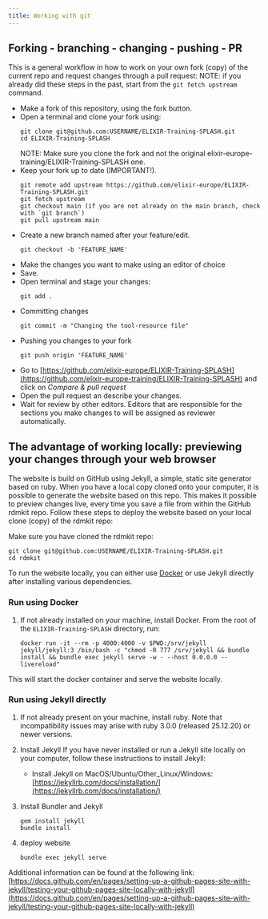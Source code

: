 ```yaml
---
title: Working with git
---
```



## Forking - branching - changing - pushing - PR

This is a general workflow in how to work on your own fork (copy) of the current repo and request changes through a pull request:
NOTE: if you already did these steps in the past, start from the `git fetch upstream` command. 

- Make a fork of this repository, using the fork button.
- Open a terminal and clone your fork using:
    ```
    git clone git@github.com:USERNAME/ELIXIR-Training-SPLASH.git
    cd ELIXIR-Training-SPLASH 
    ```
    NOTE: Make sure you clone the fork and not the original elixir-europe-training/ELIXIR-Training-SPLASH one.
- Keep your fork up to date (IMPORTANT!).
    ```
    git remote add upstream https://github.com/elixir-europe/ELIXIR-Training-SPLASH.git
    git fetch upstream
    git checkout main (if you are not already on the main branch, check with `git branch`)
    git pull upstream main
    ```
- Create a new branch named after your feature/edit.
    ```
    git checkout -b 'FEATURE_NAME'
    ```
- Make the changes you want to make using an editor of choice
- Save.
- Open terminal and stage your changes:
    ```
    git add .
    ```
- Committing changes
    ```
    git commit -m "Changing the tool-resource file"
    ```
- Pushing you changes to your fork
    ```
    git push origin 'FEATURE_NAME'
    ```
- Go to [https://github.com/elixir-europe/ELIXIR-Training-SPLASH](https://github.com/elixir-europe-training/ELIXIR-Training-SPLASH) and click on *Compare & pull request*
- Open the pull request an describe your changes.
- Wait for review by other editors. Editors that are responsible for the sections you make changes to will be assigned as reviewer automatically.

## The advantage of working locally: previewing your changes through your web browser

The website is build on GitHub using Jekyll, a simple, static site generator based on ruby. When you have a local copy cloned onto your computer, it is possible to generate the website based on this repo. This makes it possible to preview changes live, every time you save a file from within the GitHub rdmkit repo. Follow these steps to deploy the website based on your local clone (copy) of the rdmkit repo:

Make sure you have cloned the rdmkit repo:

    git clone git@github.com:USERNAME/ELIXIR-Training-SPLASH.git
    cd rdmkit


To run the website locally, you can either use [Docker](https://www.docker.com/) or use Jekyll directly after installing various dependencies.

### Run using Docker

1. If not already installed on your machine, install Docker. From the root of the ``ELIXIR-Training-SPLASH`` directory, run:
    ```
    docker run -it --rm -p 4000:4000 -v $PWD:/srv/jekyll jekyll/jekyll:3 /bin/bash -c "chmod -R 777 /srv/jekyll && bundle install && bundle exec jekyll serve -w - --host 0.0.0.0 --livereload"   
    ```
This will start the docker container and serve the website locally.

### Run using Jekyll directly

1. If not already present on your machine, install ruby. Note that incompatibility issues may arise with ruby 3.0.0 (released 25.12.20) or newer versions.


1. Install Jekyll
If you have never installed or run a Jekyll site locally on your computer, follow these instructions to install Jekyll:
   * Install Jekyll on MacOS/Ubuntu/Other_Linux/Windows: [https://jekyllrb.com/docs/installation/](https://jekyllrb.com/docs/installation/)

1. Install Bundler and Jekyll

    ```
    gem install jekyll
    bundle install
    ```

2. deploy website

    ```
    bundle exec jekyll serve
    ```

Additional information can be found at the following link: [https://docs.github.com/en/pages/setting-up-a-github-pages-site-with-jekyll/testing-your-github-pages-site-locally-with-jekyll](https://docs.github.com/en/pages/setting-up-a-github-pages-site-with-jekyll/testing-your-github-pages-site-locally-with-jekyll)
